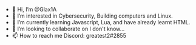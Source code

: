 - 👋 Hi, I’m @Glax1A
- 👀 I’m interested in Cybersecurity, Building computers and Linux.
- 🌱 I’m currently learning Javascript, Lua, and have already learnt HTML.
- 💞️ I’m looking to collaborate on I don't know...
- 📫 How to reach me Discord: greatest2#2855

<!---
Glax1A/Glax1A is a ✨ special ✨ repository because its `README.md` (this file) appears on your GitHub profile.
You can click the Preview link to take a look at your changes.
--->
